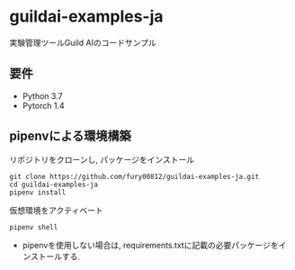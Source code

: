 # guildai-examples-ja
実験管理ツールGuild AIのコードサンプル

## 要件
- Python 3.7
- Pytorch 1.4

## pipenvによる環境構築
リポジトリをクローンし, パッケージをインストール
```
git clone https://github.com/fury00812/guildai-examples-ja.git
cd guildai-examples-ja
pipenv install
``` 
仮想環境をアクティベート
```
pipenv shell
```

- pipenvを使用しない場合は, requirements.txtに記載の必要パッケージをインストールする.

